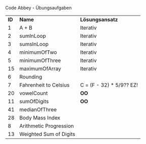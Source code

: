 <p text-align=center>Code Abbey - Übungsaufgaben</p>

<table>
   <tr>
      <td><b>ID</b></td>
      <td><b>Name</b></td>
      <td><b>Lösungsansatz</b></td>
   </tr>
   <tr>
      <td>1</td>
      <td>A + B</td>
      <td>Iterativ</td>
   </tr>
   <tr>
      <td>2</td>
      <td>sumInLoop</td>
      <td>Iterativ</td>
   </tr>
   <tr>
      <td>3</td>
      <td>sumsInLoop</td>
      <td>Iterativ</td>
   </tr>
   <tr>
      <td>4</td>
      <td>minimumOfTwo</td>
      <td>Iterativ</td>
   </tr>
   <tr>
      <td>5</td>
      <td>minimumOfThree</td>
      <td>Iterativ</td>
   </tr>
   <tr>
      <td>15</td>
      <td>maximumOfArray</td>
      <td>Iterativ</td>
   </tr>
   <tr>
      <td>6</td>
      <td>Rounding</td>
      <td></td>
   </tr>
   <tr>
      <td>7</td>
      <td>Fahrenheit to Celsius</td>
   <td>C = (F - 32) * 5/9?? EZ! </td>
   </tr>
   <tr>
      <td>20</td>
      <td>vowelCount</td>
      <td><b>OO</b></td>
   </tr>
   <tr>
      <td>11</td>
      <td>sumOfDigits</td>
      <td><b>OO</b></td>
   </tr>
   <tr>
      <td>41</td>
      <td>medianOfThree</td>
      <td></td>
   </tr>
   <tr>
      <td>28</td>
      <td>Body Mass Index</td>
      <td></td>
   </tr>
   <tr>
      <td>8</td>
      <td>Arithmetic Progression</td>
      <td></td>
   </tr>
   <tr>
      <td>13</td>
      <td>Weighted Sum of Digits</td>
      <td></td>
   </tr>
   
</table>
